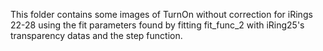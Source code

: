 This folder contains some images of TurnOn without correction for iRings 22-28 using the fit parameters found by fitting fit_func_2 with iRing25's 
transparency datas and the step function.
